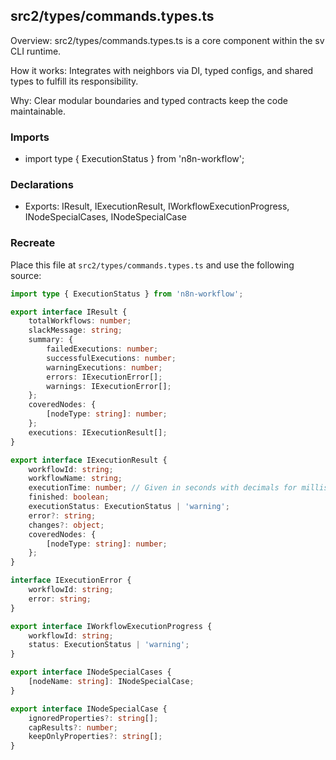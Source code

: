 ## src2/types/commands.types.ts

Overview: src2/types/commands.types.ts is a core component within the sv CLI runtime.

How it works: Integrates with neighbors via DI, typed configs, and shared types to fulfill its responsibility.

Why: Clear modular boundaries and typed contracts keep the code maintainable.

### Imports

- import type { ExecutionStatus } from 'n8n-workflow';

### Declarations

- Exports: IResult, IExecutionResult, IWorkflowExecutionProgress, INodeSpecialCases, INodeSpecialCase

### Recreate

Place this file at `src2/types/commands.types.ts` and use the following source:

```ts
import type { ExecutionStatus } from 'n8n-workflow';

export interface IResult {
	totalWorkflows: number;
	slackMessage: string;
	summary: {
		failedExecutions: number;
		successfulExecutions: number;
		warningExecutions: number;
		errors: IExecutionError[];
		warnings: IExecutionError[];
	};
	coveredNodes: {
		[nodeType: string]: number;
	};
	executions: IExecutionResult[];
}

export interface IExecutionResult {
	workflowId: string;
	workflowName: string;
	executionTime: number; // Given in seconds with decimals for milliseconds
	finished: boolean;
	executionStatus: ExecutionStatus | 'warning';
	error?: string;
	changes?: object;
	coveredNodes: {
		[nodeType: string]: number;
	};
}

interface IExecutionError {
	workflowId: string;
	error: string;
}

export interface IWorkflowExecutionProgress {
	workflowId: string;
	status: ExecutionStatus | 'warning';
}

export interface INodeSpecialCases {
	[nodeName: string]: INodeSpecialCase;
}

export interface INodeSpecialCase {
	ignoredProperties?: string[];
	capResults?: number;
	keepOnlyProperties?: string[];
}

```
